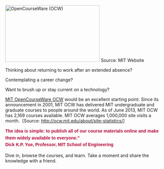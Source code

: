 <html><body><a title="Donate to MIT OCW" href="http://giving.mit.edu/priorities/ocw/"><img alt="OpenCourseWare (OCW)" src="http://giving.mit.edu/images/sidebar/ocw.jpg" width="300" height="180"></a> Source: MIT Website

Thinking about returning to work after an extended absence?

Contemplating a career change?

Want to brush up or stay current on a technology?

<a title="MIT OpenCourseWare" href="http://ocw.mit.edu" target="_blank">MIT OpenCourseWare OCW</a> would be an excellent starting point. Since its announcement in 2001, MIT OCW has delivered MIT undergraduate and graduate courses to people around the world. As of June 2013, MIT OCW has 2,169 courses available. MIT OCW averages 1,000,000 site visits a month.  [Source: <a href="http://ocw.mit.edu/about/site-statistics/">http://ocw.mit.edu/about/site-statistics/</a>]

<span style="color: #b30838; font-family: arial, helvetica, sans-serif; font-size: 14px; font-weight: bold; line-height: 21.59375px;">The idea is simple: to publish all of our course materials online and make them widely available to everyone.”</span><br style="margin: 0px; padding: 0px; border: 0px; color: #b30838; font-family: arial, helvetica, sans-serif; font-size: 14px; font-weight: bold; line-height: 21.59375px;"><span style="color: #b30838; font-family: arial, helvetica, sans-serif; font-size: 14px; font-weight: bold; line-height: 21.59375px;">Dick K.P. Yue, Professor, MIT School of Engineering</span>

Dive in, browse the courses, and learn. Take a moment and share the knowledge with a friend.</body></html>